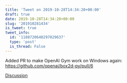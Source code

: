 ```yaml
---
title: 'Tweet on 2019-10-28T14:34:20+00:00'
draft: true
date: 2019-10-28T14:34:20+00:00
slug: '201910281434'
is_tweet: true
tweet_info:
  id: '1188720640297029637'
  type: 'post'
  is_thread: False
---
```




Added PR to make OpenAI Gym work on Windows again: <https://github.com/openai/box2d-py/pull/6>

[Discussion](https://x.com/sytelus/status/1188720640297029637)

